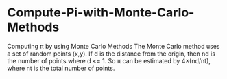 # Compute-Pi-with-Monte-Carlo-Methods
Computing π by using Monte Carlo Methods The Monte Carlo method uses a set of random points (x,y). If d is the distance from the origin, then nd is the number of points where d &lt;= 1. So π can be estimated by 4×(nd/nt), where nt is the total number of points.

